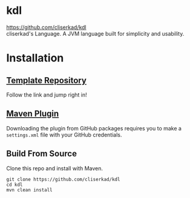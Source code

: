 # kdl
https://github.com/cliserkad/kdl  
cliserkad's Language. A JVM language built for simplicity and usability.

# Installation
## [Template Repository](https://github.com/cliserkad/kdl-base)
Follow the link and jump right in!

## [Maven Plugin](https://github.com/cliserkad/kdl/packages/359024)
Downloading the plugin from GitHub packages requires you to make a `settings.xml` file with your GitHub credentials.

## Build From Source
Clone this repo and install with Maven.
```shell script
git clone https://github.com/cliserkad/kdl
cd kdl
mvn clean install
```
